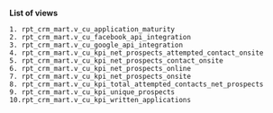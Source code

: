 **List of views**

	1. rpt_crm_mart.v_cu_application_maturity
	2. rpt_crm_mart.v_cu_facebook_api_integration
	3. rpt_crm_mart.v_cu_google_api_integration
	4. rpt_crm_mart.v_cu_kpi_net_prospects_attempted_contact_onsite
	5. rpt_crm_mart.v_cu_kpi_net_prospects_contact_onsite
	6. rpt_crm_mart.v_cu_kpi_net_prospects_online
	7. rpt_crm_mart.v_cu_kpi_net_prospects_onsite
	8. rpt_crm_mart.v_cu_kpi_total_attempted_contacts_net_prospects
	9. rpt_crm_mart.v_cu_kpi_unique_prospects
 	10.rpt_crm_mart.v_cu_kpi_written_applications
